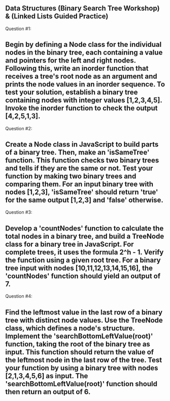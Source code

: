 ## Data Structures (Binary Search Tree Workshop) & (Linked Lists Guided Practice)

Question #1:

## Begin by defining a Node class for the individual nodes in the binary tree, each containing a value and pointers for the left and right nodes. Following this, write an inorder function that receives a tree's root node as an argument and prints the node values in an inorder sequence. To test your solution, establish a binary tree containing nodes with integer values [1,2,3,4,5]. Invoke the inorder function to check the output [4,2,5,1,3].

Question #2:

## Create a Node class in JavaScript to build parts of a binary tree. Then, make an 'isSameTree' function. This function checks two binary trees and tells if they are the same or not. Test your function by making two binary trees and comparing them. For an input binary tree with nodes [1,2,3], 'isSameTree' should return 'true' for the same output [1,2,3] and 'false' otherwise.

Question #3:

## Develop a 'countNodes' function to calculate the total nodes in a binary tree, and build a TreeNode class for a binary tree in JavaScript. For complete trees, it uses the formula 2^h - 1. Verify the function using a given root tree. For a binary tree input with nodes [10,11,12,13,14,15,16], the 'countNodes' function should yield an output of 7.

Question #4:

## Find the leftmost value in the last row of a binary tree with distinct node values. Use the TreeNode class, which defines a node's structure. Implement the 'searchBottomLeftValue(root)' function, taking the root of the binary tree as input. This function should return the value of the leftmost node in the last row of the tree. Test your function by using a binary tree with nodes [2,1,3,4,5,6] as input. The 'searchBottomLeftValue(root)' function should then return an output of 6.
